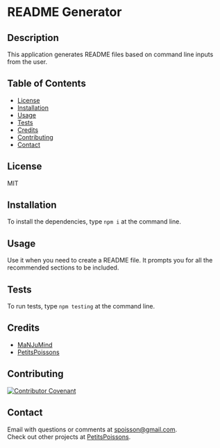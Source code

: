 # README Generator
  
  ## Description

  This application generates README files based on command line inputs from the user.

  ## Table of Contents

  * [License](#license)
  * [Installation](#installation)
  * [Usage](#usage)
  * [Tests](#tests)
  * [Credits](#credits)
  * [Contributing](#contributing)
  * [Contact](#contact)
    
  ## License

  MIT
    
  ## Installation

  To install the dependencies, type `npm i` at the command line.
  
  ## Usage
    
  Use it when you need to create a README file. It prompts you for all the recommended sections to be included.

  ## Tests

  To run tests, type `npm testing` at the command line.
  
  ## Credits

  * [MaNJuMind](https://github.com/ManjuMind)
  * [PetitsPoissons](https://github.com/PetitsPoissons)
  
  ## Contributing

  [![Contributor Covenant](https://img.shields.io/badge/Contributor%20Covenant-v2.0%20adopted-ff69b4.svg)](code_of_conduct.md)

  ## Contact
  
  Email with questions or comments at spoisson@gmail.com.<br>
  Check out other projects at [PetitsPoissons](https://github.com/PetitsPoissons/).
